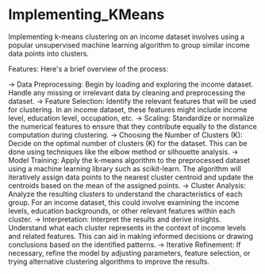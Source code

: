 # Implementing_KMeans
 Implementing k-means clustering on an income dataset involves using a popular unsupervised machine learning algorithm to group similar income data points into clusters. 

Features:
 Here's a brief overview of the process:

-> Data Preprocessing:
Begin by loading and exploring the income dataset.
Handle any missing or irrelevant data by cleaning and preprocessing the dataset.
-> Feature Selection:
Identify the relevant features that will be used for clustering. In an income dataset, these features might include income level, education level, occupation, etc.
-> Scaling:
Standardize or normalize the numerical features to ensure that they contribute equally to the distance computation during clustering.
-> Choosing the Number of Clusters (K):
Decide on the optimal number of clusters (K) for the dataset. This can be done using techniques like the elbow method or silhouette analysis.
-> Model Training:
Apply the k-means algorithm to the preprocessed dataset using a machine learning library such as scikit-learn.
The algorithm will iteratively assign data points to the nearest cluster centroid and update the centroids based on the mean of the assigned points.
-> Cluster Analysis:
Analyze the resulting clusters to understand the characteristics of each group. For an income dataset, this could involve examining the income levels, education backgrounds, or other relevant features within each cluster.
-> Interpretation:
Interpret the results and derive insights. Understand what each cluster represents in the context of income levels and related features. This can aid in making informed decisions or drawing conclusions based on the identified patterns.
-> Iterative Refinement:
If necessary, refine the model by adjusting parameters, feature selection, or trying alternative clustering algorithms to improve the results.
